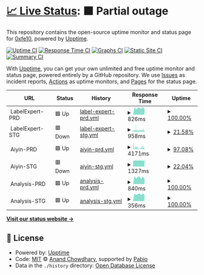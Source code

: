 # [📈 Live Status](https://status.iprtapp.com): <!--live status--> **🟧 Partial outage**

This repository contains the open-source uptime monitor and status page for [0xfe10](https://status.iprtapp.com), powered by [Upptime](https://github.com/upptime/upptime).

[![Uptime CI](https://github.com/0xfe10/upptime-ayn/workflows/Uptime%20CI/badge.svg)](https://github.com/0xfe10/upptime-ayn/actions?query=workflow%3A%22Uptime+CI%22)
[![Response Time CI](https://github.com/0xfe10/upptime-ayn/workflows/Response%20Time%20CI/badge.svg)](https://github.com/0xfe10/upptime-ayn/actions?query=workflow%3A%22Response+Time+CI%22)
[![Graphs CI](https://github.com/0xfe10/upptime-ayn/workflows/Graphs%20CI/badge.svg)](https://github.com/0xfe10/upptime-ayn/actions?query=workflow%3A%22Graphs+CI%22)
[![Static Site CI](https://github.com/0xfe10/upptime-ayn/workflows/Static%20Site%20CI/badge.svg)](https://github.com/0xfe10/upptime-ayn/actions?query=workflow%3A%22Static+Site+CI%22)
[![Summary CI](https://github.com/0xfe10/upptime-ayn/workflows/Summary%20CI/badge.svg)](https://github.com/0xfe10/upptime-ayn/actions?query=workflow%3A%22Summary+CI%22)

With [Upptime](https://upptime.js.org), you can get your own unlimited and free uptime monitor and status page, powered entirely by a GitHub repository. We use [Issues](https://github.com/0xfe10/upptime-ayn/issues) as incident reports, [Actions](https://github.com/0xfe10/upptime-ayn/actions) as uptime monitors, and [Pages](https://status.iprtapp.com) for the status page.

<!--start: status pages-->
<!-- This summary is generated by Upptime (https://github.com/upptime/upptime) -->
<!-- Do not edit this manually, your changes will be overwritten -->
<!-- prettier-ignore -->
| URL | Status | History | Response Time | Uptime |
| --- | ------ | ------- | ------------- | ------ |
| <img alt="" src="https://icons.duckduckgo.com/ip3/null.ico" height="13"> LabelExpert-PRD | 🟩 Up | [label-expert-prd.yml](https://github.com/0xfe10/upptime-ayn/commits/HEAD/history/label-expert-prd.yml) | <details><summary><img alt="Response time graph" src="./graphs/label-expert-prd/response-time-week.png" height="20"> 826ms</summary><br><a href="https://status.iprtapp.com/history/label-expert-prd"><img alt="Response time 1220" src="https://img.shields.io/endpoint?url=https%3A%2F%2Fraw.githubusercontent.com%2F0xfe10%2Fupptime-ayn%2FHEAD%2Fapi%2Flabel-expert-prd%2Fresponse-time.json"></a><br><a href="https://status.iprtapp.com/history/label-expert-prd"><img alt="24-hour response time 702" src="https://img.shields.io/endpoint?url=https%3A%2F%2Fraw.githubusercontent.com%2F0xfe10%2Fupptime-ayn%2FHEAD%2Fapi%2Flabel-expert-prd%2Fresponse-time-day.json"></a><br><a href="https://status.iprtapp.com/history/label-expert-prd"><img alt="7-day response time 826" src="https://img.shields.io/endpoint?url=https%3A%2F%2Fraw.githubusercontent.com%2F0xfe10%2Fupptime-ayn%2FHEAD%2Fapi%2Flabel-expert-prd%2Fresponse-time-week.json"></a><br><a href="https://status.iprtapp.com/history/label-expert-prd"><img alt="30-day response time 1170" src="https://img.shields.io/endpoint?url=https%3A%2F%2Fraw.githubusercontent.com%2F0xfe10%2Fupptime-ayn%2FHEAD%2Fapi%2Flabel-expert-prd%2Fresponse-time-month.json"></a><br><a href="https://status.iprtapp.com/history/label-expert-prd"><img alt="1-year response time 1220" src="https://img.shields.io/endpoint?url=https%3A%2F%2Fraw.githubusercontent.com%2F0xfe10%2Fupptime-ayn%2FHEAD%2Fapi%2Flabel-expert-prd%2Fresponse-time-year.json"></a></details> | <details><summary><a href="https://status.iprtapp.com/history/label-expert-prd">100.00%</a></summary><a href="https://status.iprtapp.com/history/label-expert-prd"><img alt="All-time uptime 95.73%" src="https://img.shields.io/endpoint?url=https%3A%2F%2Fraw.githubusercontent.com%2F0xfe10%2Fupptime-ayn%2FHEAD%2Fapi%2Flabel-expert-prd%2Fuptime.json"></a><br><a href="https://status.iprtapp.com/history/label-expert-prd"><img alt="24-hour uptime 100.00%" src="https://img.shields.io/endpoint?url=https%3A%2F%2Fraw.githubusercontent.com%2F0xfe10%2Fupptime-ayn%2FHEAD%2Fapi%2Flabel-expert-prd%2Fuptime-day.json"></a><br><a href="https://status.iprtapp.com/history/label-expert-prd"><img alt="7-day uptime 100.00%" src="https://img.shields.io/endpoint?url=https%3A%2F%2Fraw.githubusercontent.com%2F0xfe10%2Fupptime-ayn%2FHEAD%2Fapi%2Flabel-expert-prd%2Fuptime-week.json"></a><br><a href="https://status.iprtapp.com/history/label-expert-prd"><img alt="30-day uptime 99.88%" src="https://img.shields.io/endpoint?url=https%3A%2F%2Fraw.githubusercontent.com%2F0xfe10%2Fupptime-ayn%2FHEAD%2Fapi%2Flabel-expert-prd%2Fuptime-month.json"></a><br><a href="https://status.iprtapp.com/history/label-expert-prd"><img alt="1-year uptime 95.73%" src="https://img.shields.io/endpoint?url=https%3A%2F%2Fraw.githubusercontent.com%2F0xfe10%2Fupptime-ayn%2FHEAD%2Fapi%2Flabel-expert-prd%2Fuptime-year.json"></a></details>
| <img alt="" src="https://icons.duckduckgo.com/ip3/null.ico" height="13"> LabelExpert-STG | 🟥 Down | [label-expert-stg.yml](https://github.com/0xfe10/upptime-ayn/commits/HEAD/history/label-expert-stg.yml) | <details><summary><img alt="Response time graph" src="./graphs/label-expert-stg/response-time-week.png" height="20"> 958ms</summary><br><a href="https://status.iprtapp.com/history/label-expert-stg"><img alt="Response time 920" src="https://img.shields.io/endpoint?url=https%3A%2F%2Fraw.githubusercontent.com%2F0xfe10%2Fupptime-ayn%2FHEAD%2Fapi%2Flabel-expert-stg%2Fresponse-time.json"></a><br><a href="https://status.iprtapp.com/history/label-expert-stg"><img alt="24-hour response time 866" src="https://img.shields.io/endpoint?url=https%3A%2F%2Fraw.githubusercontent.com%2F0xfe10%2Fupptime-ayn%2FHEAD%2Fapi%2Flabel-expert-stg%2Fresponse-time-day.json"></a><br><a href="https://status.iprtapp.com/history/label-expert-stg"><img alt="7-day response time 958" src="https://img.shields.io/endpoint?url=https%3A%2F%2Fraw.githubusercontent.com%2F0xfe10%2Fupptime-ayn%2FHEAD%2Fapi%2Flabel-expert-stg%2Fresponse-time-week.json"></a><br><a href="https://status.iprtapp.com/history/label-expert-stg"><img alt="30-day response time 925" src="https://img.shields.io/endpoint?url=https%3A%2F%2Fraw.githubusercontent.com%2F0xfe10%2Fupptime-ayn%2FHEAD%2Fapi%2Flabel-expert-stg%2Fresponse-time-month.json"></a><br><a href="https://status.iprtapp.com/history/label-expert-stg"><img alt="1-year response time 920" src="https://img.shields.io/endpoint?url=https%3A%2F%2Fraw.githubusercontent.com%2F0xfe10%2Fupptime-ayn%2FHEAD%2Fapi%2Flabel-expert-stg%2Fresponse-time-year.json"></a></details> | <details><summary><a href="https://status.iprtapp.com/history/label-expert-stg">21.58%</a></summary><a href="https://status.iprtapp.com/history/label-expert-stg"><img alt="All-time uptime 89.14%" src="https://img.shields.io/endpoint?url=https%3A%2F%2Fraw.githubusercontent.com%2F0xfe10%2Fupptime-ayn%2FHEAD%2Fapi%2Flabel-expert-stg%2Fuptime.json"></a><br><a href="https://status.iprtapp.com/history/label-expert-stg"><img alt="24-hour uptime 15.53%" src="https://img.shields.io/endpoint?url=https%3A%2F%2Fraw.githubusercontent.com%2F0xfe10%2Fupptime-ayn%2FHEAD%2Fapi%2Flabel-expert-stg%2Fuptime-day.json"></a><br><a href="https://status.iprtapp.com/history/label-expert-stg"><img alt="7-day uptime 21.58%" src="https://img.shields.io/endpoint?url=https%3A%2F%2Fraw.githubusercontent.com%2F0xfe10%2Fupptime-ayn%2FHEAD%2Fapi%2Flabel-expert-stg%2Fuptime-week.json"></a><br><a href="https://status.iprtapp.com/history/label-expert-stg"><img alt="30-day uptime 81.73%" src="https://img.shields.io/endpoint?url=https%3A%2F%2Fraw.githubusercontent.com%2F0xfe10%2Fupptime-ayn%2FHEAD%2Fapi%2Flabel-expert-stg%2Fuptime-month.json"></a><br><a href="https://status.iprtapp.com/history/label-expert-stg"><img alt="1-year uptime 89.14%" src="https://img.shields.io/endpoint?url=https%3A%2F%2Fraw.githubusercontent.com%2F0xfe10%2Fupptime-ayn%2FHEAD%2Fapi%2Flabel-expert-stg%2Fuptime-year.json"></a></details>
| <img alt="" src="https://icons.duckduckgo.com/ip3/null.ico" height="13"> Aiyin-PRD | 🟩 Up | [aiyin-prd.yml](https://github.com/0xfe10/upptime-ayn/commits/HEAD/history/aiyin-prd.yml) | <details><summary><img alt="Response time graph" src="./graphs/aiyin-prd/response-time-week.png" height="20"> 4171ms</summary><br><a href="https://status.iprtapp.com/history/aiyin-prd"><img alt="Response time 5113" src="https://img.shields.io/endpoint?url=https%3A%2F%2Fraw.githubusercontent.com%2F0xfe10%2Fupptime-ayn%2FHEAD%2Fapi%2Faiyin-prd%2Fresponse-time.json"></a><br><a href="https://status.iprtapp.com/history/aiyin-prd"><img alt="24-hour response time 2283" src="https://img.shields.io/endpoint?url=https%3A%2F%2Fraw.githubusercontent.com%2F0xfe10%2Fupptime-ayn%2FHEAD%2Fapi%2Faiyin-prd%2Fresponse-time-day.json"></a><br><a href="https://status.iprtapp.com/history/aiyin-prd"><img alt="7-day response time 4171" src="https://img.shields.io/endpoint?url=https%3A%2F%2Fraw.githubusercontent.com%2F0xfe10%2Fupptime-ayn%2FHEAD%2Fapi%2Faiyin-prd%2Fresponse-time-week.json"></a><br><a href="https://status.iprtapp.com/history/aiyin-prd"><img alt="30-day response time 6654" src="https://img.shields.io/endpoint?url=https%3A%2F%2Fraw.githubusercontent.com%2F0xfe10%2Fupptime-ayn%2FHEAD%2Fapi%2Faiyin-prd%2Fresponse-time-month.json"></a><br><a href="https://status.iprtapp.com/history/aiyin-prd"><img alt="1-year response time 5113" src="https://img.shields.io/endpoint?url=https%3A%2F%2Fraw.githubusercontent.com%2F0xfe10%2Fupptime-ayn%2FHEAD%2Fapi%2Faiyin-prd%2Fresponse-time-year.json"></a></details> | <details><summary><a href="https://status.iprtapp.com/history/aiyin-prd">97.08%</a></summary><a href="https://status.iprtapp.com/history/aiyin-prd"><img alt="All-time uptime 92.54%" src="https://img.shields.io/endpoint?url=https%3A%2F%2Fraw.githubusercontent.com%2F0xfe10%2Fupptime-ayn%2FHEAD%2Fapi%2Faiyin-prd%2Fuptime.json"></a><br><a href="https://status.iprtapp.com/history/aiyin-prd"><img alt="24-hour uptime 99.36%" src="https://img.shields.io/endpoint?url=https%3A%2F%2Fraw.githubusercontent.com%2F0xfe10%2Fupptime-ayn%2FHEAD%2Fapi%2Faiyin-prd%2Fuptime-day.json"></a><br><a href="https://status.iprtapp.com/history/aiyin-prd"><img alt="7-day uptime 97.08%" src="https://img.shields.io/endpoint?url=https%3A%2F%2Fraw.githubusercontent.com%2F0xfe10%2Fupptime-ayn%2FHEAD%2Fapi%2Faiyin-prd%2Fuptime-week.json"></a><br><a href="https://status.iprtapp.com/history/aiyin-prd"><img alt="30-day uptime 93.85%" src="https://img.shields.io/endpoint?url=https%3A%2F%2Fraw.githubusercontent.com%2F0xfe10%2Fupptime-ayn%2FHEAD%2Fapi%2Faiyin-prd%2Fuptime-month.json"></a><br><a href="https://status.iprtapp.com/history/aiyin-prd"><img alt="1-year uptime 92.54%" src="https://img.shields.io/endpoint?url=https%3A%2F%2Fraw.githubusercontent.com%2F0xfe10%2Fupptime-ayn%2FHEAD%2Fapi%2Faiyin-prd%2Fuptime-year.json"></a></details>
| <img alt="" src="https://icons.duckduckgo.com/ip3/null.ico" height="13"> Aiyin-STG | 🟥 Down | [aiyin-stg.yml](https://github.com/0xfe10/upptime-ayn/commits/HEAD/history/aiyin-stg.yml) | <details><summary><img alt="Response time graph" src="./graphs/aiyin-stg/response-time-week.png" height="20"> 1327ms</summary><br><a href="https://status.iprtapp.com/history/aiyin-stg"><img alt="Response time 1295" src="https://img.shields.io/endpoint?url=https%3A%2F%2Fraw.githubusercontent.com%2F0xfe10%2Fupptime-ayn%2FHEAD%2Fapi%2Faiyin-stg%2Fresponse-time.json"></a><br><a href="https://status.iprtapp.com/history/aiyin-stg"><img alt="24-hour response time 1291" src="https://img.shields.io/endpoint?url=https%3A%2F%2Fraw.githubusercontent.com%2F0xfe10%2Fupptime-ayn%2FHEAD%2Fapi%2Faiyin-stg%2Fresponse-time-day.json"></a><br><a href="https://status.iprtapp.com/history/aiyin-stg"><img alt="7-day response time 1327" src="https://img.shields.io/endpoint?url=https%3A%2F%2Fraw.githubusercontent.com%2F0xfe10%2Fupptime-ayn%2FHEAD%2Fapi%2Faiyin-stg%2Fresponse-time-week.json"></a><br><a href="https://status.iprtapp.com/history/aiyin-stg"><img alt="30-day response time 1302" src="https://img.shields.io/endpoint?url=https%3A%2F%2Fraw.githubusercontent.com%2F0xfe10%2Fupptime-ayn%2FHEAD%2Fapi%2Faiyin-stg%2Fresponse-time-month.json"></a><br><a href="https://status.iprtapp.com/history/aiyin-stg"><img alt="1-year response time 1295" src="https://img.shields.io/endpoint?url=https%3A%2F%2Fraw.githubusercontent.com%2F0xfe10%2Fupptime-ayn%2FHEAD%2Fapi%2Faiyin-stg%2Fresponse-time-year.json"></a></details> | <details><summary><a href="https://status.iprtapp.com/history/aiyin-stg">22.04%</a></summary><a href="https://status.iprtapp.com/history/aiyin-stg"><img alt="All-time uptime 89.20%" src="https://img.shields.io/endpoint?url=https%3A%2F%2Fraw.githubusercontent.com%2F0xfe10%2Fupptime-ayn%2FHEAD%2Fapi%2Faiyin-stg%2Fuptime.json"></a><br><a href="https://status.iprtapp.com/history/aiyin-stg"><img alt="24-hour uptime 15.93%" src="https://img.shields.io/endpoint?url=https%3A%2F%2Fraw.githubusercontent.com%2F0xfe10%2Fupptime-ayn%2FHEAD%2Fapi%2Faiyin-stg%2Fuptime-day.json"></a><br><a href="https://status.iprtapp.com/history/aiyin-stg"><img alt="7-day uptime 22.04%" src="https://img.shields.io/endpoint?url=https%3A%2F%2Fraw.githubusercontent.com%2F0xfe10%2Fupptime-ayn%2FHEAD%2Fapi%2Faiyin-stg%2Fuptime-week.json"></a><br><a href="https://status.iprtapp.com/history/aiyin-stg"><img alt="30-day uptime 81.84%" src="https://img.shields.io/endpoint?url=https%3A%2F%2Fraw.githubusercontent.com%2F0xfe10%2Fupptime-ayn%2FHEAD%2Fapi%2Faiyin-stg%2Fuptime-month.json"></a><br><a href="https://status.iprtapp.com/history/aiyin-stg"><img alt="1-year uptime 89.20%" src="https://img.shields.io/endpoint?url=https%3A%2F%2Fraw.githubusercontent.com%2F0xfe10%2Fupptime-ayn%2FHEAD%2Fapi%2Faiyin-stg%2Fuptime-year.json"></a></details>
| <img alt="" src="https://icons.duckduckgo.com/ip3/null.ico" height="13"> Analysis-PRD | 🟩 Up | [analysis-prd.yml](https://github.com/0xfe10/upptime-ayn/commits/HEAD/history/analysis-prd.yml) | <details><summary><img alt="Response time graph" src="./graphs/analysis-prd/response-time-week.png" height="20"> 840ms</summary><br><a href="https://status.iprtapp.com/history/analysis-prd"><img alt="Response time 828" src="https://img.shields.io/endpoint?url=https%3A%2F%2Fraw.githubusercontent.com%2F0xfe10%2Fupptime-ayn%2FHEAD%2Fapi%2Fanalysis-prd%2Fresponse-time.json"></a><br><a href="https://status.iprtapp.com/history/analysis-prd"><img alt="24-hour response time 682" src="https://img.shields.io/endpoint?url=https%3A%2F%2Fraw.githubusercontent.com%2F0xfe10%2Fupptime-ayn%2FHEAD%2Fapi%2Fanalysis-prd%2Fresponse-time-day.json"></a><br><a href="https://status.iprtapp.com/history/analysis-prd"><img alt="7-day response time 840" src="https://img.shields.io/endpoint?url=https%3A%2F%2Fraw.githubusercontent.com%2F0xfe10%2Fupptime-ayn%2FHEAD%2Fapi%2Fanalysis-prd%2Fresponse-time-week.json"></a><br><a href="https://status.iprtapp.com/history/analysis-prd"><img alt="30-day response time 913" src="https://img.shields.io/endpoint?url=https%3A%2F%2Fraw.githubusercontent.com%2F0xfe10%2Fupptime-ayn%2FHEAD%2Fapi%2Fanalysis-prd%2Fresponse-time-month.json"></a><br><a href="https://status.iprtapp.com/history/analysis-prd"><img alt="1-year response time 828" src="https://img.shields.io/endpoint?url=https%3A%2F%2Fraw.githubusercontent.com%2F0xfe10%2Fupptime-ayn%2FHEAD%2Fapi%2Fanalysis-prd%2Fresponse-time-year.json"></a></details> | <details><summary><a href="https://status.iprtapp.com/history/analysis-prd">100.00%</a></summary><a href="https://status.iprtapp.com/history/analysis-prd"><img alt="All-time uptime 91.80%" src="https://img.shields.io/endpoint?url=https%3A%2F%2Fraw.githubusercontent.com%2F0xfe10%2Fupptime-ayn%2FHEAD%2Fapi%2Fanalysis-prd%2Fuptime.json"></a><br><a href="https://status.iprtapp.com/history/analysis-prd"><img alt="24-hour uptime 100.00%" src="https://img.shields.io/endpoint?url=https%3A%2F%2Fraw.githubusercontent.com%2F0xfe10%2Fupptime-ayn%2FHEAD%2Fapi%2Fanalysis-prd%2Fuptime-day.json"></a><br><a href="https://status.iprtapp.com/history/analysis-prd"><img alt="7-day uptime 100.00%" src="https://img.shields.io/endpoint?url=https%3A%2F%2Fraw.githubusercontent.com%2F0xfe10%2Fupptime-ayn%2FHEAD%2Fapi%2Fanalysis-prd%2Fuptime-week.json"></a><br><a href="https://status.iprtapp.com/history/analysis-prd"><img alt="30-day uptime 99.95%" src="https://img.shields.io/endpoint?url=https%3A%2F%2Fraw.githubusercontent.com%2F0xfe10%2Fupptime-ayn%2FHEAD%2Fapi%2Fanalysis-prd%2Fuptime-month.json"></a><br><a href="https://status.iprtapp.com/history/analysis-prd"><img alt="1-year uptime 91.80%" src="https://img.shields.io/endpoint?url=https%3A%2F%2Fraw.githubusercontent.com%2F0xfe10%2Fupptime-ayn%2FHEAD%2Fapi%2Fanalysis-prd%2Fuptime-year.json"></a></details>
| <img alt="" src="https://icons.duckduckgo.com/ip3/null.ico" height="13"> Analysis-STG | 🟩 Up | [analysis-stg.yml](https://github.com/0xfe10/upptime-ayn/commits/HEAD/history/analysis-stg.yml) | <details><summary><img alt="Response time graph" src="./graphs/analysis-stg/response-time-week.png" height="20"> 356ms</summary><br><a href="https://status.iprtapp.com/history/analysis-stg"><img alt="Response time 331" src="https://img.shields.io/endpoint?url=https%3A%2F%2Fraw.githubusercontent.com%2F0xfe10%2Fupptime-ayn%2FHEAD%2Fapi%2Fanalysis-stg%2Fresponse-time.json"></a><br><a href="https://status.iprtapp.com/history/analysis-stg"><img alt="24-hour response time 314" src="https://img.shields.io/endpoint?url=https%3A%2F%2Fraw.githubusercontent.com%2F0xfe10%2Fupptime-ayn%2FHEAD%2Fapi%2Fanalysis-stg%2Fresponse-time-day.json"></a><br><a href="https://status.iprtapp.com/history/analysis-stg"><img alt="7-day response time 356" src="https://img.shields.io/endpoint?url=https%3A%2F%2Fraw.githubusercontent.com%2F0xfe10%2Fupptime-ayn%2FHEAD%2Fapi%2Fanalysis-stg%2Fresponse-time-week.json"></a><br><a href="https://status.iprtapp.com/history/analysis-stg"><img alt="30-day response time 398" src="https://img.shields.io/endpoint?url=https%3A%2F%2Fraw.githubusercontent.com%2F0xfe10%2Fupptime-ayn%2FHEAD%2Fapi%2Fanalysis-stg%2Fresponse-time-month.json"></a><br><a href="https://status.iprtapp.com/history/analysis-stg"><img alt="1-year response time 331" src="https://img.shields.io/endpoint?url=https%3A%2F%2Fraw.githubusercontent.com%2F0xfe10%2Fupptime-ayn%2FHEAD%2Fapi%2Fanalysis-stg%2Fresponse-time-year.json"></a></details> | <details><summary><a href="https://status.iprtapp.com/history/analysis-stg">100.00%</a></summary><a href="https://status.iprtapp.com/history/analysis-stg"><img alt="All-time uptime 91.95%" src="https://img.shields.io/endpoint?url=https%3A%2F%2Fraw.githubusercontent.com%2F0xfe10%2Fupptime-ayn%2FHEAD%2Fapi%2Fanalysis-stg%2Fuptime.json"></a><br><a href="https://status.iprtapp.com/history/analysis-stg"><img alt="24-hour uptime 100.00%" src="https://img.shields.io/endpoint?url=https%3A%2F%2Fraw.githubusercontent.com%2F0xfe10%2Fupptime-ayn%2FHEAD%2Fapi%2Fanalysis-stg%2Fuptime-day.json"></a><br><a href="https://status.iprtapp.com/history/analysis-stg"><img alt="7-day uptime 100.00%" src="https://img.shields.io/endpoint?url=https%3A%2F%2Fraw.githubusercontent.com%2F0xfe10%2Fupptime-ayn%2FHEAD%2Fapi%2Fanalysis-stg%2Fuptime-week.json"></a><br><a href="https://status.iprtapp.com/history/analysis-stg"><img alt="30-day uptime 100.00%" src="https://img.shields.io/endpoint?url=https%3A%2F%2Fraw.githubusercontent.com%2F0xfe10%2Fupptime-ayn%2FHEAD%2Fapi%2Fanalysis-stg%2Fuptime-month.json"></a><br><a href="https://status.iprtapp.com/history/analysis-stg"><img alt="1-year uptime 91.95%" src="https://img.shields.io/endpoint?url=https%3A%2F%2Fraw.githubusercontent.com%2F0xfe10%2Fupptime-ayn%2FHEAD%2Fapi%2Fanalysis-stg%2Fuptime-year.json"></a></details>

<!--end: status pages-->

[**Visit our status website →**](https://status.iprtapp.com)

## 📄 License

- Powered by: [Upptime](https://github.com/upptime/upptime)
- Code: [MIT](./LICENSE) © [Anand Chowdhary](https://anandchowdhary.com), supported by [Pabio](https://pabio.com)
- Data in the `./history` directory: [Open Database License](https://opendatacommons.org/licenses/odbl/1-0/)

